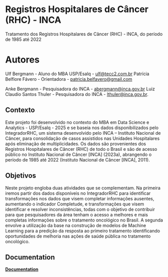 # Registros Hospitalares de Câncer (RHC) - INCA
Tratamento dos Registros Hospitalares de Câncer (RHC) - INCA, do período de 1985 até 2022 

# Autores
Ulf Bergmann - Aluno do MBA USP/Esalq - ulf@tecc2.com.br
Patrícia Belfiore Fávero - Orientadora - patricia.belfavero@gmail.com 

Anke Bergmann - Pesquisadora do INCA - abergmann@inca.gov.br
Luiz Claudio Santos Thuler - Pesquisadora do INCA - lthuler@inca.gov.br.


## Contexto
Este projeto foi desenvolvido no contexto do MBA em Data Science e Analytics - USP/Esalq - 2025 e se baseia nos dados disponibilizados pelo IntegradorRHC, um sistema desenvolvido pelo INCA – Instituto Nacional de Câncer, para consolidação de casos assistidos nas Unidades Hospitalares após eliminação de multiplicidades. Os dados são provenientes dos Registros Hospitalares de Câncer (RHC) de todo o Brasil e são de acesso público no Instituto Nacional de Câncer [INCA] (2023a), abrangendo o período de 1985 até 2022 (Instituto Nacional de Câncer [INCA], 2011).

## Objetivos
Neste projeto engloba duas atividades que se complementam. Na primeira iremos partir dos dados disponíveis no IntegradorRHC para identificar transformações nos dados que visem completar informações ausentes, aumentando o indicador Completude, e transformações que visem identificar e resolver inconsistências, todas com o objetivo de contribuir para que pesquisadores da área tenham o acesso a melhores e mais completas informações sobre o tratamento oncológico no Brasil. 
A segunda envolve a utilização da base na construção de modelos de Machine Learning para a predição da resposta ao primeiro tratamento identificando oportunidades de melhoria nas ações de saúde pública no tratamento oncológico.

## Documentation

[**Documentation**](https://ulf-tecc2.github.io/rhc_inca/site)


